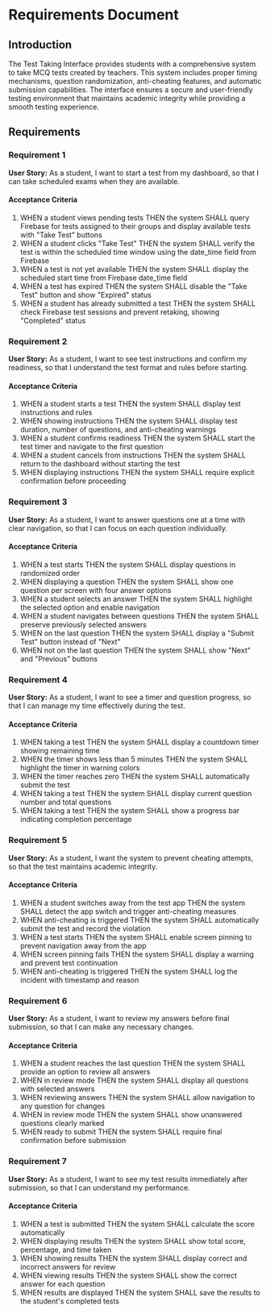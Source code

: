 # Requirements Document

## Introduction

The Test Taking Interface provides students with a comprehensive system to take MCQ tests created by teachers. This system includes proper timing mechanisms, question randomization, anti-cheating features, and automatic submission capabilities. The interface ensures a secure and user-friendly testing environment that maintains academic integrity while providing a smooth testing experience.

## Requirements

### Requirement 1

**User Story:** As a student, I want to start a test from my dashboard, so that I can take scheduled exams when they are available.

#### Acceptance Criteria

1. WHEN a student views pending tests THEN the system SHALL query Firebase for tests assigned to their groups and display available tests with "Take Test" buttons
2. WHEN a student clicks "Take Test" THEN the system SHALL verify the test is within the scheduled time window using the date_time field from Firebase
3. WHEN a test is not yet available THEN the system SHALL display the scheduled start time from Firebase date_time field
4. WHEN a test has expired THEN the system SHALL disable the "Take Test" button and show "Expired" status
5. WHEN a student has already submitted a test THEN the system SHALL check Firebase test sessions and prevent retaking, showing "Completed" status

### Requirement 2

**User Story:** As a student, I want to see test instructions and confirm my readiness, so that I understand the test format and rules before starting.

#### Acceptance Criteria

1. WHEN a student starts a test THEN the system SHALL display test instructions and rules
2. WHEN showing instructions THEN the system SHALL display test duration, number of questions, and anti-cheating warnings
3. WHEN a student confirms readiness THEN the system SHALL start the test timer and navigate to the first question
4. WHEN a student cancels from instructions THEN the system SHALL return to the dashboard without starting the test
5. WHEN displaying instructions THEN the system SHALL require explicit confirmation before proceeding

### Requirement 3

**User Story:** As a student, I want to answer questions one at a time with clear navigation, so that I can focus on each question individually.

#### Acceptance Criteria

1. WHEN a test starts THEN the system SHALL display questions in randomized order
2. WHEN displaying a question THEN the system SHALL show one question per screen with four answer options
3. WHEN a student selects an answer THEN the system SHALL highlight the selected option and enable navigation
4. WHEN a student navigates between questions THEN the system SHALL preserve previously selected answers
5. WHEN on the last question THEN the system SHALL display a "Submit Test" button instead of "Next"
6. WHEN not on the last question THEN the system SHALL show "Next" and "Previous" buttons

### Requirement 4

**User Story:** As a student, I want to see a timer and question progress, so that I can manage my time effectively during the test.

#### Acceptance Criteria

1. WHEN taking a test THEN the system SHALL display a countdown timer showing remaining time
2. WHEN the timer shows less than 5 minutes THEN the system SHALL highlight the timer in warning colors
3. WHEN the timer reaches zero THEN the system SHALL automatically submit the test
4. WHEN taking a test THEN the system SHALL display current question number and total questions
5. WHEN taking a test THEN the system SHALL show a progress bar indicating completion percentage

### Requirement 5

**User Story:** As a student, I want the system to prevent cheating attempts, so that the test maintains academic integrity.

#### Acceptance Criteria

1. WHEN a student switches away from the test app THEN the system SHALL detect the app switch and trigger anti-cheating measures
2. WHEN anti-cheating is triggered THEN the system SHALL automatically submit the test and record the violation
3. WHEN a test starts THEN the system SHALL enable screen pinning to prevent navigation away from the app
4. WHEN screen pinning fails THEN the system SHALL display a warning and prevent test continuation
5. WHEN anti-cheating is triggered THEN the system SHALL log the incident with timestamp and reason

### Requirement 6

**User Story:** As a student, I want to review my answers before final submission, so that I can make any necessary changes.

#### Acceptance Criteria

1. WHEN a student reaches the last question THEN the system SHALL provide an option to review all answers
2. WHEN in review mode THEN the system SHALL display all questions with selected answers
3. WHEN reviewing answers THEN the system SHALL allow navigation to any question for changes
4. WHEN in review mode THEN the system SHALL show unanswered questions clearly marked
5. WHEN ready to submit THEN the system SHALL require final confirmation before submission

### Requirement 7

**User Story:** As a student, I want to see my test results immediately after submission, so that I can understand my performance.

#### Acceptance Criteria

1. WHEN a test is submitted THEN the system SHALL calculate the score automatically
2. WHEN displaying results THEN the system SHALL show total score, percentage, and time taken
3. WHEN showing results THEN the system SHALL display correct and incorrect answers for review
4. WHEN viewing results THEN the system SHALL show the correct answer for each question
5. WHEN results are displayed THEN the system SHALL save the results to the student's completed tests